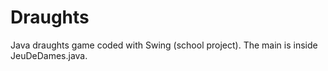 # Draughts
Java draughts game coded with Swing (school project). The main is inside JeuDeDames.java.
